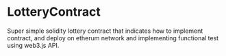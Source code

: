 # LotteryContract
Super simple solidity lottery contract that indicates how to implement contract, and deploy on etherum network and implementing functional test using web3.js API. 
